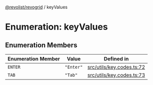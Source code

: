 [@revolist/revogrid](README.md) / keyValues

# Enumeration: keyValues

## Enumeration Members

| Enumeration Member | Value | Defined in |
| ------ | ------ | ------ |
| `ENTER` | `"Enter"` | [src/utils/key.codes.ts:72](https://github.com/revolist/revogrid/blob/ec98f5e49749ad8581a7f9ebef8e2f6167a106af/src/utils/key.codes.ts#L72) |
| `TAB` | `"Tab"` | [src/utils/key.codes.ts:73](https://github.com/revolist/revogrid/blob/ec98f5e49749ad8581a7f9ebef8e2f6167a106af/src/utils/key.codes.ts#L73) |
